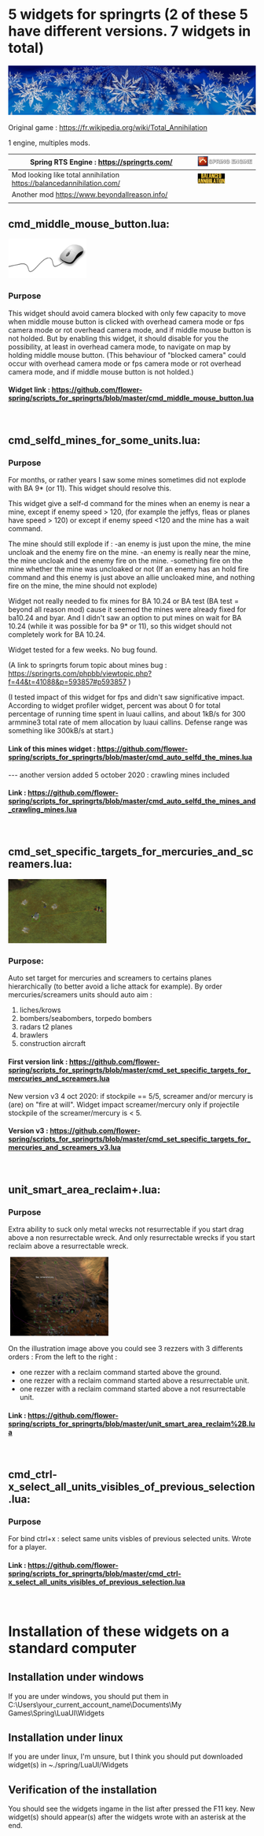 # 5 widgets for springrts (2 of these 5 have different versions. 7 widgets in total)

![christmas-2933030_1280](Images_for_scripts_for_springrts/christmas-2933030_1280.jpg)

Original game : https://fr.wikipedia.org/wiki/Total_Annihilation

1 engine, multiples mods.


| Spring RTS Engine : https://springrts.com/                   | ![spring-logo-header-small](Images_for_scripts_for_springrts/spring-logo-header-small.png) |
| ------------------------------------------------------------ | :----------------------------------------------------------- |
| Mod looking like total annihilation https://balancedannihilation.com/ | <img src="Images_for_scripts_for_springrts/balanced_annihilation_image.png" alt="balanced_annihilation_image.png" style="zoom: 10%;" /> |
| Another mod https://www.beyondallreason.info/                |                                                              |
|                                                              |                                                              |




## cmd_middle_mouse_button.lua:

<img src="Images_for_scripts_for_springrts/mouse-160032_1280_200.png" alt="mouse-160032_1280" style="zoom: 80%;" />

### Purpose

This widget should avoid camera blocked with only few capacity to move when middle mouse button is clicked with overhead camera mode or fps camera mode or rot overhead camera mode, and if middle mouse button is not holded. But by enabling this widget, it should disable for you the possibility, at least in overhead camera mode, to navigate on map by holding middle mouse button.
(This behaviour of "blocked camera" could occur with overhead camera mode or fps camera mode or rot overhead camera mode, and if middle mouse button is not holded.)

#### Widget link : https://github.com/flower-spring/scripts_for_springrts/blob/master/cmd_middle_mouse_button.lua


&nbsp;  

## cmd_selfd_mines_for_some_units.lua:
### Purpose

For months, or rather years I saw some mines sometimes did not explode with BA 9* (or 11). This widget should resolve this.

This widget give a self-d command for the mines when an enemy is near a mine, except if enemy speed > 120, (for example the jeffys, fleas or planes have speed > 120) or except if enemy speed <120 and the mine has a wait command.

The mine should still explode if :
-an enemy is just upon the mine, the mine uncloak and the enemy fire on the mine. 
-an enemy is really near the mine, the mine uncloak and the enemy fire on the mine.
-something fire on the mine whether the mine was uncloaked or not
(If an enemy has an hold fire command and this enemy is just above an allie uncloaked mine, and nothing fire on the mine, the mine should not explode)

Widget not really needed to fix mines for BA 10.24 or BA test (BA test = beyond all reason mod) cause it seemed the mines were already fixed for ba10.24 and byar. And I didn't saw an option to put mines on wait for BA 10.24 (while it was possible for ba 9* or 11), so this widget should not completely work for BA 10.24. 

Widget tested for a few weeks. No bug found.

(A link to springrts forum topic about mines bug : https://springrts.com/phpbb/viewtopic.php?f=44&t=41088&p=593857#p593857 )

(I tested impact of this widget for fps and didn't saw significative impact. According to widget profiler widget, percent was about 0 for total percentage of running time spent in luaui callins, and about 1kB/s for 300 armmine3 total rate of mem allocation by luaui callins. Defense range was something like 300kB/s at start.)

#### Link of this mines widget : https://github.com/flower-spring/scripts_for_springrts/blob/master/cmd_auto_selfd_the_mines.lua

--- another version added 5 october 2020 : crawling mines included

#### Link : https://github.com/flower-spring/scripts_for_springrts/blob/master/cmd_auto_selfd_the_mines_and_crawling_mines.lua


&nbsp;  

## cmd_set_specific_targets_for_mercuries_and_screamers.lua:

<img src="Images_for_scripts_for_springrts/image_set_target_for_mercury_liche_widget.png" alt="image_set_target_for_mercury_liche_widget" width="200" />

### Purpose:

Auto set target for mercuries and screamers to certains planes hierarchically (to better avoid a liche attack for example).
By order mercuries/screamers units should auto aim :

1. liches/krows
2. bombers/seabombers, torpedo bombers  
3. radars t2 planes  
4. brawlers  
5. construction aircraft  

#### First version link : https://github.com/flower-spring/scripts_for_springrts/blob/master/cmd_set_specific_targets_for_mercuries_and_screamers.lua

New version v3 4 oct 2020: if stockpile == 5/5, screamer and/or mercury is (are) on "fire at will". Widget impact screamer/mercury only if projectile stockpile of the screamer/mercury is < 5.

#### Version v3 : https://github.com/flower-spring/scripts_for_springrts/blob/master/cmd_set_specific_targets_for_mercuries_and_screamers_v3.lua


&nbsp;

## unit_smart_area_reclaim+.lua:
### Purpose

Extra ability to suck only metal wrecks not resurrectable if you start drag above a non resurrectable wreck.
And only resurrectable wrecks if you start reclaim above a resurrectable wreck.



&nbsp;<img src="Images_for_scripts_for_springrts/screenshot_for_smart_area_reclaim.png" alt="screenshot_for_smart_area_reclaim" width="200" />

On the illustration image above you could see 3 rezzers with 3 differents orders :
From the left to the right :
- one rezzer with a reclaim command started above the ground.
- one rezzer with a reclaim command started above a resurrectable unit.
- one rezzer with a reclaim command started above a not resurrectable unit.

#### Link : https://github.com/flower-spring/scripts_for_springrts/blob/master/unit_smart_area_reclaim%2B.lua


&nbsp;

## cmd_ctrl-x_select_all_units_visibles_of_previous_selection.lua:
### Purpose

For bind ctrl+x : select same units visbles of previous selected units. Wrote for a player.

#### Link : https://github.com/flower-spring/scripts_for_springrts/blob/master/cmd_ctrl-x_select_all_units_visibles_of_previous_selection.lua


&nbsp;  

# Installation of these widgets on a standard computer
## Installation under windows
If you are under windows, you should put them in C:\Users\your_current_account_name\Documents\My Games\Spring\LuaUI\Widgets
## Installation under linux
If you are under linux, I'm unsure, but I think you should put downloaded widget(s) in ~./spring/LuaUI/Widgets

## Verification of the installation
You should see the widgets ingame in the list after pressed the F11 key.
New widget(s) should appear(s) after the widgets wrote with an asterisk at the end.
